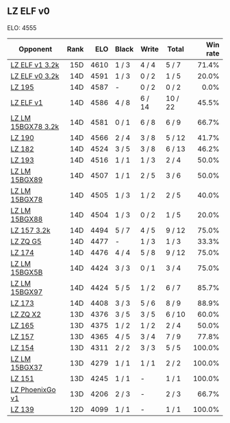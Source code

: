 ## LZ ELF v0 ##

ELO: 4555

Opponent | Rank | ELO | Black | Write | Total | Win rate
---------|-----:|----:|-------|-------|-------|-------:
[LZ ELF v1 3.2k](LZ%20ELF%20v1%203.2k.md) | 15D | 4610 | 1 / 3 | 4 / 4 | 5 / 7 | 71.4%
[LZ ELF v0 3.2k](LZ%20ELF%20v0%203.2k.md) | 14D | 4591 | 1 / 3 | 0 / 2 | 1 / 5 | 20.0%
[LZ 195](LZ%20195.md) | 14D | 4587 | - | 0 / 2 | 0 / 2 | 0.0%
[LZ ELF v1](LZ%20ELF%20v1.md) | 14D | 4586 | 4 / 8 | 6 / 14 | 10 / 22 | 45.5%
[LZ LM 15BGX78 3.2k](LZ%20LM%2015BGX78%203.2k.md) | 14D | 4581 | 0 / 1 | 6 / 8 | 6 / 9 | 66.7%
[LZ 190](LZ%20190.md) | 14D | 4566 | 2 / 4 | 3 / 8 | 5 / 12 | 41.7%
[LZ 182](LZ%20182.md) | 14D | 4524 | 3 / 5 | 3 / 8 | 6 / 13 | 46.2%
[LZ 193](LZ%20193.md) | 14D | 4516 | 1 / 1 | 1 / 3 | 2 / 4 | 50.0%
[LZ LM 15BGX89](LZ%20LM%2015BGX89.md) | 14D | 4507 | 1 / 1 | 2 / 5 | 3 / 6 | 50.0%
[LZ LM 15BGX78](LZ%20LM%2015BGX78.md) | 14D | 4505 | 1 / 3 | 1 / 2 | 2 / 5 | 40.0%
[LZ LM 15BGX88](LZ%20LM%2015BGX88.md) | 14D | 4504 | 1 / 3 | 0 / 2 | 1 / 5 | 20.0%
[LZ 157 3.2k](LZ%20157%203.2k.md) | 14D | 4494 | 5 / 7 | 4 / 5 | 9 / 12 | 75.0%
[LZ ZQ G5](LZ%20ZQ%20G5.md) | 14D | 4477 | - | 1 / 3 | 1 / 3 | 33.3%
[LZ 174](LZ%20174.md) | 14D | 4476 | 4 / 4 | 5 / 8 | 9 / 12 | 75.0%
[LZ LM 15BGX5B](LZ%20LM%2015BGX5B.md) | 14D | 4424 | 3 / 3 | 0 / 1 | 3 / 4 | 75.0%
[LZ LM 15BGX97](LZ%20LM%2015BGX97.md) | 14D | 4424 | 5 / 5 | 1 / 2 | 6 / 7 | 85.7%
[LZ 173](LZ%20173.md) | 14D | 4408 | 3 / 3 | 5 / 6 | 8 / 9 | 88.9%
[LZ ZQ X2](LZ%20ZQ%20X2.md) | 13D | 4376 | 3 / 5 | 3 / 5 | 6 / 10 | 60.0%
[LZ 165](LZ%20165.md) | 13D | 4375 | 1 / 2 | 1 / 2 | 2 / 4 | 50.0%
[LZ 157](LZ%20157.md) | 13D | 4365 | 4 / 5 | 3 / 4 | 7 / 9 | 77.8%
[LZ 154](LZ%20154.md) | 13D | 4311 | 2 / 2 | 3 / 3 | 5 / 5 | 100.0%
[LZ LM 15BGX37](LZ%20LM%2015BGX37.md) | 13D | 4279 | 1 / 1 | 1 / 1 | 2 / 2 | 100.0%
[LZ 151](LZ%20151.md) | 13D | 4245 | 1 / 1 | - | 1 / 1 | 100.0%
[LZ PhoenixGo v1](LZ%20PhoenixGo%20v1.md) | 13D | 4206 | 2 / 3 | - | 2 / 3 | 66.7%
[LZ 139](LZ%20139.md) | 12D | 4099 | 1 / 1 | - | 1 / 1 | 100.0%
